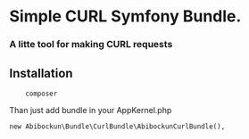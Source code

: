# Simple CURL Symfony Bundle.

### A  litte tool for making CURL requests

## Installation

```
	composer 

```

Than just add bundle in your AppKernel.php

```
new Abibockun\Bundle\CurlBundle\AbibockunCurlBundle(),

```
